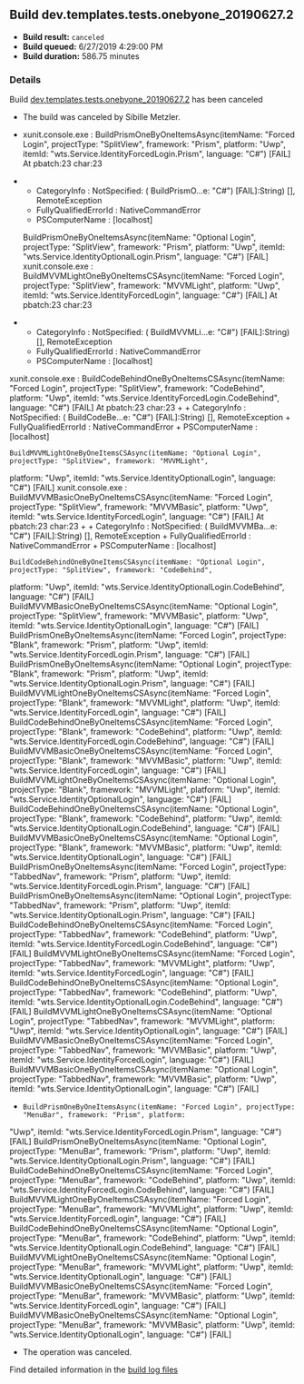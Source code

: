 ## Build dev.templates.tests.onebyone_20190627.2
- **Build result:** `canceled`
- **Build queued:** 6/27/2019 4:29:00 PM
- **Build duration:** 586.75 minutes
### Details
Build [dev.templates.tests.onebyone_20190627.2](https://winappstudio.visualstudio.com/web/build.aspx?pcguid=a4ef43be-68ce-4195-a619-079b4d9834c2&builduri=vstfs%3a%2f%2f%2fBuild%2fBuild%2f28999) has been canceled

+ The build was canceled by Sibille Metzler.
+ xunit.console.exe :     BuildPrismOneByOneItemsAsync(itemName: "Forced Login", projectType: "SplitView", framework: 
"Prism", platform: "Uwp", itemId: "wts.Service.IdentityForcedLogin.Prism", language: "C#") [FAIL]
At pbatch:23 char:23
+ 
    + CategoryInfo          : NotSpecified: (    BuildPrismO...e: "C#") [FAIL]:String) [], RemoteException
    + FullyQualifiedErrorId : NativeCommandError
    + PSComputerName        : [localhost]
 
    BuildPrismOneByOneItemsAsync(itemName: "Optional Login", projectType: "SplitView", framework: "Prism", platform: 
"Uwp", itemId: "wts.Service.IdentityOptionalLogin.Prism", language: "C#") [FAIL]
xunit.console.exe :     BuildMVVMLightOneByOneItemsCSAsync(itemName: "Forced Login", projectType: "SplitView", 
framework: "MVVMLight", platform: "Uwp", itemId: "wts.Service.IdentityForcedLogin", language: "C#") [FAIL]
At pbatch:23 char:23
+ 
    + CategoryInfo          : NotSpecified: (    BuildMVVMLi...e: "C#") [FAIL]:String) [], RemoteException
    + FullyQualifiedErrorId : NativeCommandError
    + PSComputerName        : [localhost]
 
xunit.console.exe :     BuildCodeBehindOneByOneItemsCSAsync(itemName: "Forced Login", projectType: "SplitView", 
framework: "CodeBehind", platform: "Uwp", itemId: "wts.Service.IdentityForcedLogin.CodeBehind", language: "C#") [FAIL]
At pbatch:23 char:23
+ 
    + CategoryInfo          : NotSpecified: (    BuildCodeBe...e: "C#") [FAIL]:String) [], RemoteException
    + FullyQualifiedErrorId : NativeCommandError
    + PSComputerName        : [localhost]
 
    BuildMVVMLightOneByOneItemsCSAsync(itemName: "Optional Login", projectType: "SplitView", framework: "MVVMLight", 
platform: "Uwp", itemId: "wts.Service.IdentityOptionalLogin", language: "C#") [FAIL]
xunit.console.exe :     BuildMVVMBasicOneByOneItemsCSAsync(itemName: "Forced Login", projectType: "SplitView", 
framework: "MVVMBasic", platform: "Uwp", itemId: "wts.Service.IdentityForcedLogin", language: "C#") [FAIL]
At pbatch:23 char:23
+ 
    + CategoryInfo          : NotSpecified: (    BuildMVVMBa...e: "C#") [FAIL]:String) [], RemoteException
    + FullyQualifiedErrorId : NativeCommandError
    + PSComputerName        : [localhost]
 
    BuildCodeBehindOneByOneItemsCSAsync(itemName: "Optional Login", projectType: "SplitView", framework: "CodeBehind", 
platform: "Uwp", itemId: "wts.Service.IdentityOptionalLogin.CodeBehind", language: "C#") [FAIL]
    BuildMVVMBasicOneByOneItemsCSAsync(itemName: "Optional Login", projectType: "SplitView", framework: "MVVMBasic", 
platform: "Uwp", itemId: "wts.Service.IdentityOptionalLogin", language: "C#") [FAIL]
    BuildPrismOneByOneItemsAsync(itemName: "Forced Login", projectType: "Blank", framework: "Prism", platform: "Uwp", 
itemId: "wts.Service.IdentityForcedLogin.Prism", language: "C#") [FAIL]
    BuildPrismOneByOneItemsAsync(itemName: "Optional Login", projectType: "Blank", framework: "Prism", platform: 
"Uwp", itemId: "wts.Service.IdentityOptionalLogin.Prism", language: "C#") [FAIL]
    BuildMVVMLightOneByOneItemsCSAsync(itemName: "Forced Login", projectType: "Blank", framework: "MVVMLight", 
platform: "Uwp", itemId: "wts.Service.IdentityForcedLogin", language: "C#") [FAIL]
    BuildCodeBehindOneByOneItemsCSAsync(itemName: "Forced Login", projectType: "Blank", framework: "CodeBehind", 
platform: "Uwp", itemId: "wts.Service.IdentityForcedLogin.CodeBehind", language: "C#") [FAIL]
    BuildMVVMBasicOneByOneItemsCSAsync(itemName: "Forced Login", projectType: "Blank", framework: "MVVMBasic", 
platform: "Uwp", itemId: "wts.Service.IdentityForcedLogin", language: "C#") [FAIL]
    BuildMVVMLightOneByOneItemsCSAsync(itemName: "Optional Login", projectType: "Blank", framework: "MVVMLight", 
platform: "Uwp", itemId: "wts.Service.IdentityOptionalLogin", language: "C#") [FAIL]
    BuildCodeBehindOneByOneItemsCSAsync(itemName: "Optional Login", projectType: "Blank", framework: "CodeBehind", 
platform: "Uwp", itemId: "wts.Service.IdentityOptionalLogin.CodeBehind", language: "C#") [FAIL]
    BuildMVVMBasicOneByOneItemsCSAsync(itemName: "Optional Login", projectType: "Blank", framework: "MVVMBasic", 
platform: "Uwp", itemId: "wts.Service.IdentityOptionalLogin", language: "C#") [FAIL]
    BuildPrismOneByOneItemsAsync(itemName: "Forced Login", projectType: "TabbedNav", framework: "Prism", platform: 
"Uwp", itemId: "wts.Service.IdentityForcedLogin.Prism", language: "C#") [FAIL]
    BuildPrismOneByOneItemsAsync(itemName: "Optional Login", projectType: "TabbedNav", framework: "Prism", platform: 
"Uwp", itemId: "wts.Service.IdentityOptionalLogin.Prism", language: "C#") [FAIL]
    BuildCodeBehindOneByOneItemsCSAsync(itemName: "Forced Login", projectType: "TabbedNav", framework: "CodeBehind", 
platform: "Uwp", itemId: "wts.Service.IdentityForcedLogin.CodeBehind", language: "C#") [FAIL]
    BuildMVVMLightOneByOneItemsCSAsync(itemName: "Forced Login", projectType: "TabbedNav", framework: "MVVMLight", 
platform: "Uwp", itemId: "wts.Service.IdentityForcedLogin", language: "C#") [FAIL]
    BuildCodeBehindOneByOneItemsCSAsync(itemName: "Optional Login", projectType: "TabbedNav", framework: "CodeBehind", 
platform: "Uwp", itemId: "wts.Service.IdentityOptionalLogin.CodeBehind", language: "C#") [FAIL]
    BuildMVVMLightOneByOneItemsCSAsync(itemName: "Optional Login", projectType: "TabbedNav", framework: "MVVMLight", 
platform: "Uwp", itemId: "wts.Service.IdentityOptionalLogin", language: "C#") [FAIL]
    BuildMVVMBasicOneByOneItemsCSAsync(itemName: "Forced Login", projectType: "TabbedNav", framework: "MVVMBasic", 
platform: "Uwp", itemId: "wts.Service.IdentityForcedLogin", language: "C#") [FAIL]
    BuildMVVMBasicOneByOneItemsCSAsync(itemName: "Optional Login", projectType: "TabbedNav", framework: "MVVMBasic", 
platform: "Uwp", itemId: "wts.Service.IdentityOptionalLogin", language: "C#") [FAIL]

+     BuildPrismOneByOneItemsAsync(itemName: "Forced Login", projectType: "MenuBar", framework: "Prism", platform: 
"Uwp", itemId: "wts.Service.IdentityForcedLogin.Prism", language: "C#") [FAIL]
    BuildPrismOneByOneItemsAsync(itemName: "Optional Login", projectType: "MenuBar", framework: "Prism", platform: 
"Uwp", itemId: "wts.Service.IdentityOptionalLogin.Prism", language: "C#") [FAIL]
    BuildCodeBehindOneByOneItemsCSAsync(itemName: "Forced Login", projectType: "MenuBar", framework: "CodeBehind", 
platform: "Uwp", itemId: "wts.Service.IdentityForcedLogin.CodeBehind", language: "C#") [FAIL]
    BuildMVVMLightOneByOneItemsCSAsync(itemName: "Forced Login", projectType: "MenuBar", framework: "MVVMLight", 
platform: "Uwp", itemId: "wts.Service.IdentityForcedLogin", language: "C#") [FAIL]
    BuildCodeBehindOneByOneItemsCSAsync(itemName: "Optional Login", projectType: "MenuBar", framework: "CodeBehind", 
platform: "Uwp", itemId: "wts.Service.IdentityOptionalLogin.CodeBehind", language: "C#") [FAIL]
    BuildMVVMLightOneByOneItemsCSAsync(itemName: "Optional Login", projectType: "MenuBar", framework: "MVVMLight", 
platform: "Uwp", itemId: "wts.Service.IdentityOptionalLogin", language: "C#") [FAIL]
    BuildMVVMBasicOneByOneItemsCSAsync(itemName: "Forced Login", projectType: "MenuBar", framework: "MVVMBasic", 
platform: "Uwp", itemId: "wts.Service.IdentityForcedLogin", language: "C#") [FAIL]
    BuildMVVMBasicOneByOneItemsCSAsync(itemName: "Optional Login", projectType: "MenuBar", framework: "MVVMBasic", 
platform: "Uwp", itemId: "wts.Service.IdentityOptionalLogin", language: "C#") [FAIL]

+ The operation was canceled.

Find detailed information in the [build log files](https://uwpctdiags.blob.core.windows.net/buildlogs/dev.templates.tests.onebyone_20190627.2_logs.zip)
